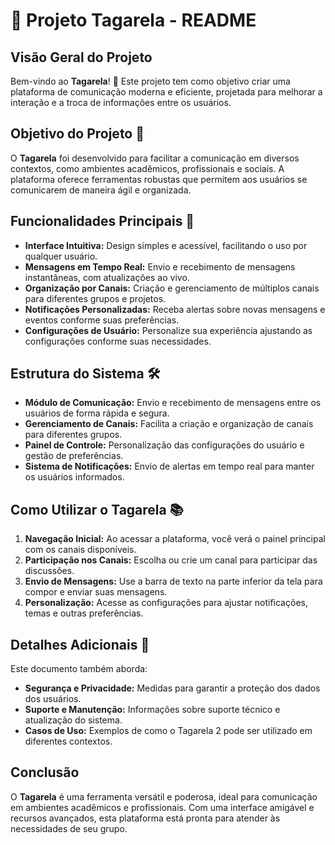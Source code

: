 # 📄 Projeto Tagarela - README

## Visão Geral do Projeto
Bem-vindo ao **Tagarela**! 🎉 Este projeto tem como objetivo criar uma plataforma de comunicação moderna e eficiente, projetada para melhorar a interação e a troca de informações entre os usuários.

## Objetivo do Projeto 🎯
O **Tagarela** foi desenvolvido para facilitar a comunicação em diversos contextos, como ambientes acadêmicos, profissionais e sociais. A plataforma oferece ferramentas robustas que permitem aos usuários se comunicarem de maneira ágil e organizada.

## Funcionalidades Principais 🚀
- **Interface Intuitiva:** Design simples e acessível, facilitando o uso por qualquer usuário.
- **Mensagens em Tempo Real:** Envio e recebimento de mensagens instantâneas, com atualizações ao vivo.
- **Organização por Canais:** Criação e gerenciamento de múltiplos canais para diferentes grupos e projetos.
- **Notificações Personalizadas:** Receba alertas sobre novas mensagens e eventos conforme suas preferências.
- **Configurações de Usuário:** Personalize sua experiência ajustando as configurações conforme suas necessidades.

## Estrutura do Sistema 🛠️
- **Módulo de Comunicação:** Envio e recebimento de mensagens entre os usuários de forma rápida e segura.
- **Gerenciamento de Canais:** Facilita a criação e organização de canais para diferentes grupos.
- **Painel de Controle:** Personalização das configurações do usuário e gestão de preferências.
- **Sistema de Notificações:** Envio de alertas em tempo real para manter os usuários informados.

## Como Utilizar o Tagarela  📚
1. **Navegação Inicial:** Ao acessar a plataforma, você verá o painel principal com os canais disponíveis.
2. **Participação nos Canais:** Escolha ou crie um canal para participar das discussões.
3. **Envio de Mensagens:** Use a barra de texto na parte inferior da tela para compor e enviar suas mensagens.
4. **Personalização:** Acesse as configurações para ajustar notificações, temas e outras preferências.

## Detalhes Adicionais 📝
Este documento também aborda:
- **Segurança e Privacidade:** Medidas para garantir a proteção dos dados dos usuários.
- **Suporte e Manutenção:** Informações sobre suporte técnico e atualização do sistema.
- **Casos de Uso:** Exemplos de como o Tagarela 2 pode ser utilizado em diferentes contextos.

## Conclusão
O **Tagarela** é uma ferramenta versátil e poderosa, ideal para comunicação em ambientes acadêmicos e profissionais. Com uma interface amigável e recursos avançados, esta plataforma está pronta para atender às necessidades de seu grupo.
